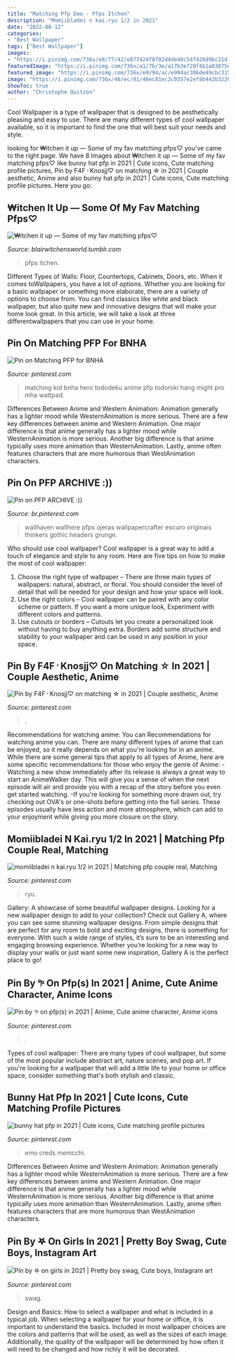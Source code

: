 ```yaml
---
title: "Matching Pfp Emo - Pfps Itchen"
description: "Momiibladei n kai.ryu 1/2 in 2021"
date: "2022-08-12"
categories:
- "Best Wallpaper"
tags: ["Best Wallpaper"]
images:
- "https://i.pinimg.com/736x/e8/77/42/e877424f8f82d4de48c54f428d9bc21d.jpg"
featuredImage: "https://i.pinimg.com/736x/a1/7b/3e/a17b3e720f4b1a83875ec9d11f8779ea.jpg"
featured_image: "https://i.pinimg.com/736x/e9/94/ac/e994ac306de49cbc315fffb5e0f0420f.jpg"
image: "https://i.pinimg.com/736x/46/ec/81/46ec81ec2c0357e2ef8b442b32260ddb.jpg"
ShowToc: true
author: "Christophe Quitzon"
---
```



Cool Wallpaper is a type of wallpaper that is designed to be aesthetically pleasing and easy to use. There are many different types of cool wallpaper available, so it is important to find the one that will best suit your needs and style.

	

		
looking for ₩itchen it up — Some of my fav matching pfps♡ you've came to the right page. We have 8 Images about ₩itchen it up — Some of my fav matching pfps♡ like bunny hat pfp in 2021 | Cute icons, Cute matching profile pictures, Pin by F4F ˒ Knosjj♡ on matching ☆ in 2021 | Couple aesthetic, Anime and also bunny hat pfp in 2021 | Cute icons, Cute matching profile pictures. Here you go:
		
    
## ₩itchen It Up — Some Of My Fav Matching Pfps♡

<img loading=lazy src="https://64.media.tumblr.com/ffe6b1b34f69a82912f0245314d37742/97a671af4a0a7909-00/s1280x1920/3f1a4995b50bd9701cc0fae817dcd30a4ac5a765.jpg" onerror="this.onerror=null;this.src='https://tse2.mm.bing.net/th?id=OIP.Cr2SrOMENx6xc3QoSivuqwHaHa&amp;pid=15.1';" alt="₩itchen it up — Some of my fav matching pfps♡">

_Source: blairwitchensworld.tumblr.com_

>pfps itchen. 

	

Different Types of Walls: Floor, Countertops, Cabinets, Doors, etc.
When it comes toWallpapers, you have a lot of options. Whether you are looking for a basic wallpaper or something more elaborate, there are a variety of options to choose from. You can find classics like white and black wallpaper, but also quite new and innovative designs that will make your home look great. In this article, we will take a look at three differentwallpapers that you can use in your home.

    
## Pin On Matching PFP For BNHA

<img loading=lazy src="https://i.pinimg.com/736x/d4/57/15/d457150e999d2c05f2b6c446ddc110a1.jpg" onerror="this.onerror=null;this.src='https://tse3.mm.bing.net/th?id=OIP.Okmg9lXHe3O-kiQMCU7zagHaHX&amp;pid=15.1';" alt="Pin on Matching PFP for BNHA">

_Source: pinterest.com_

>matching kid bnha hero tododeku anime pfp todoroki hang might pro mha wattpad. 

	

Differences Between Anime and Western Animation: Animation generally has a lighter mood while WesternAnimation is more serious.
There are a few key differences between anime and Western Animation. One major difference is that anime generally has a lighter mood while WesternAnimation is more serious. Another big difference is that anime typically uses more animation than WesternAnimation. Lastly, anime often features characters that are more humorous than WestAnimation characters.

    
## Pin On PFP ARCHIVE :))

<img loading=lazy src="https://i.pinimg.com/736x/e9/94/ac/e994ac306de49cbc315fffb5e0f0420f.jpg" onerror="this.onerror=null;this.src='https://tse4.mm.bing.net/th?id=OIP.gxfXxtUmW5tajQeeSCYnRAHaGC&amp;pid=15.1';" alt="Pin on PFP ARCHIVE :))">

_Source: br.pinterest.com_

>wallhaven wallhere pfps ojeras wallpapercrafter escuro originais thinkers gothic headers grunge. 

	

Who should use cool wallpaper?
Cool wallpaper is a great way to add a touch of elegance and style to any room. Here are five tips on how to make the most of cool wallpaper: 
1) Choose the right type of wallpaper – There are three main types of wallpapers: natural, abstract, or floral. You should consider the level of detail that will be needed for your design and how your space will look. 
2) Use the right colors – Cool wallpaper can be paired with any color scheme or pattern. If you want a more unique look, Experiment with different colors and patterns. 
3) Use cutouts or borders – Cutouts let you create a personalized look without having to buy anything extra. Borders add some structure and stability to your wallpaper and can be used in any position in your space.

    
## Pin By F4F ˒ Knosjj♡ On Matching ☆ In 2021 | Couple Aesthetic, Anime

<img loading=lazy src="https://i.pinimg.com/736x/46/ec/81/46ec81ec2c0357e2ef8b442b32260ddb.jpg" onerror="this.onerror=null;this.src='https://tse4.mm.bing.net/th?id=OIP.5V_7PWWPGWRhsGXMp7wrswHaHa&amp;pid=15.1';" alt="Pin by F4F ˒ Knosjj♡ on matching ☆ in 2021 | Couple aesthetic, Anime">

_Source: pinterest.com_

>. 

	

Recommendations for watching anime: You can
Recommendations for watching anime you can. There are many different types of anime that can be enjoyed, so it really depends on what you're looking for in an anime. While there are some general tips that apply to all types of Anime, here are some specific recommendations for those who enjoy the genre of Anime: 
-Watching a new show immediately after its release is always a great way to start an AnimeWalker day. This will give you a sense of when the next episode will air and provide you with a recap of the story before you even get started watching. 
-If you're looking for something more drawn out, try checking out OVA's or one-shots before getting into the full series. These episodes usually have less action and more atmosphere, which can add to your enjoyment while giving you more closure on the story.

    
## Momiibladei N Kai.ryu 1/2 In 2021 | Matching Pfp Couple Real, Matching

<img loading=lazy src="https://i.pinimg.com/736x/e8/77/42/e877424f8f82d4de48c54f428d9bc21d.jpg" onerror="this.onerror=null;this.src='https://tse2.mm.bing.net/th?id=OIP.H0mdRS9buOkVe9RZIoE4NQAAAA&amp;pid=15.1';" alt="momiibladei n kai.ryu 1/2 in 2021 | Matching pfp couple real, Matching">

_Source: pinterest.com_

>ryu. 

	

Gallery: A showcase of some beautiful wallpaper designs.
Looking for a new wallpaper design to add to your collection? Check out Gallery A, where you can see some stunning wallpaper designs. From simple designs that are perfect for any room to bold and exciting designs, there is something for everyone. With such a wide range of styles, it’s sure to be an interesting and engaging browsing experience. Whether you’re looking for a new way to display your walls or just want some new inspiration, Gallery A is the perfect place to go!





	
	
    
## Pin By 𖧧 On Pfp(s) In 2021 | Anime, Cute Anime Character, Anime Icons

<img loading=lazy src="https://i.pinimg.com/736x/a1/7b/3e/a17b3e720f4b1a83875ec9d11f8779ea.jpg" onerror="this.onerror=null;this.src='https://tse1.mm.bing.net/th?id=OIP.fFujA1E9K4ph_AV9FL38IwHaHa&amp;pid=15.1';" alt="Pin by 𖧧 on pfp(s) in 2021 | Anime, Cute anime character, Anime icons">

_Source: pinterest.com_

>. 

	

Types of cool wallpaper:
There are many types of cool wallpaper, but some of the most popular include abstract art, nature scenes, and pop art. If you're looking for a wallpaper that will add a little life to your home or office space, consider something that's both stylish and classic.

    
## Bunny Hat Pfp In 2021 | Cute Icons, Cute Matching Profile Pictures

<img loading=lazy src="https://i.pinimg.com/736x/88/22/65/8822652e4220118c4c6948b732948110.jpg" onerror="this.onerror=null;this.src='https://tse4.mm.bing.net/th?id=OIP.SKvlNdsak0VgNxtER5MLBQHaHT&amp;pid=15.1';" alt="bunny hat pfp in 2021 | Cute icons, Cute matching profile pictures">

_Source: pinterest.com_

>emo creds memcchi. 

	

Differences Between Anime and Western Animation: Animation generally has a lighter mood while WesternAnimation is more serious.
There are a few key differences between anime and Western Animation. One major difference is that anime generally has a lighter mood while WesternAnimation is more serious. Another big difference is that anime typically uses more animation than WesternAnimation. Lastly, anime often features characters that are more humorous than WestAnimation characters.

    
## Pin By 𖤐 On Girls In 2021 | Pretty Boy Swag, Cute Boys, Instagram Art

<img loading=lazy src="https://i.pinimg.com/736x/cd/7f/5a/cd7f5a15fe24dbaf71e664a65fd52bc8.jpg" onerror="this.onerror=null;this.src='https://tse2.mm.bing.net/th?id=OIP.cmvxlcahkTrTcI8sMTmytwAAAA&amp;pid=15.1';" alt="Pin by 𖤐 on girls in 2021 | Pretty boy swag, Cute boys, Instagram art">

_Source: pinterest.com_

>swag. 

	

Design and Basics: How to select a wallpaper and what is included in a typical job.
When selecting a wallpaper for your home or office, it is important to understand the basics. Included in most wallpaper choices are the colors and patterns that will be used, as well as the sizes of each image. Additionally, the quality of the wallpaper will be determined by how often it will need to be changed and how richly it will be decorated.

